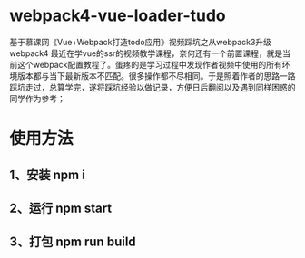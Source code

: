 # webpack4-vue-loader-tudo
基于慕课网《Vue+Webpack打造todo应用》视频踩坑之从webpack3升级webpack4
最近在学vue的ssr的视频教学课程，奈何还有一个前置课程，就是当前这个webpack配置教程了。蛋疼的是学习过程中发现作者视频中使用的所有环境版本都与当下最新版本不匹配。很多操作都不尽相同。于是照着作者的思路一路踩坑走过，总算学完，遂将踩坑经验以做记录，方便日后翻阅以及遇到同样困惑的同学作为参考；
# 使用方法
## 1、安装 npm i
## 2、运行 npm start
## 3、打包 npm run build

